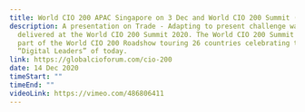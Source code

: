 ```yaml
---
title: World CIO 200 APAC Singapore on 3 Dec and World CIO 200 Summit (Grand Finale)
description: A presentation on Trade - Adapting to present challenge was
  delivered at the World CIO 200 Summit 2020. The World CIO 200 Summit 2020 is
  part of the World CIO 200 Roadshow touring 26 countries celebrating the
  “Digital Leaders” of today.
link: https://globalcioforum.com/cio-200
date: 14 Dec 2020
timeStart: ""
timeEnd: ""
videoLink: https://vimeo.com/486806411
---
```

